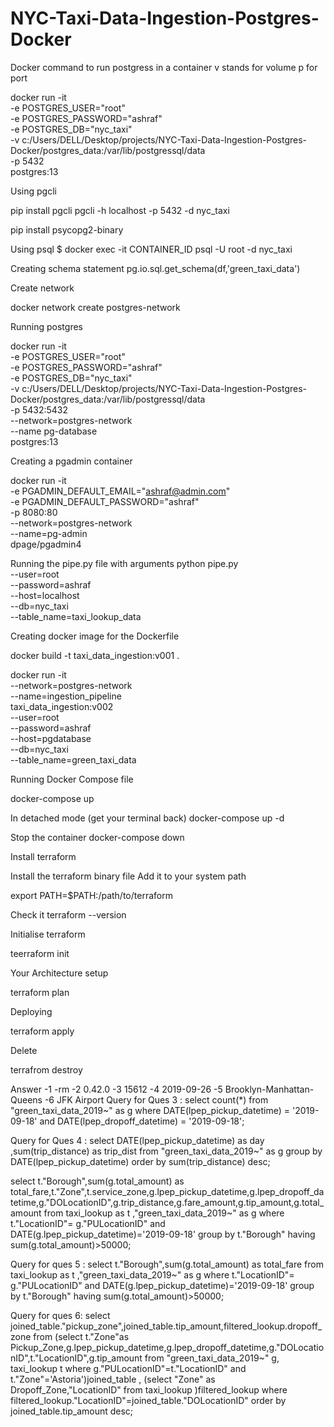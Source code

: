 # NYC-Taxi-Data-Ingestion-Postgres-Docker

Docker command to run postgress in a container 
v stands for volume
p for port

  docker run -it \
  -e POSTGRES_USER="root" \
  -e POSTGRES_PASSWORD="ashraf" \
  -e POSTGRES_DB="nyc_taxi" \
  -v c:/Users/DELL/Desktop/projects/NYC-Taxi-Data-Ingestion-Postgres-Docker/postgres_data:/var/lib/postgressql/data \
  -p 5432 \
  postgres:13

Using pgcli

pip install pgcli
pgcli -h localhost -p 5432 -d nyc_taxi

pip install psycopg2-binary

Using psql
$ docker exec -it CONTAINER_ID psql -U root -d nyc_taxi


Creating schema statement
pg.io.sql.get_schema(df,'green_taxi_data')


Create network

docker network create postgres-network

Running postgres

docker run -it \
  -e POSTGRES_USER="root" \
  -e POSTGRES_PASSWORD="ashraf" \
  -e POSTGRES_DB="nyc_taxi" \
  -v c:/Users/DELL/Desktop/projects/NYC-Taxi-Data-Ingestion-Postgres-Docker/postgres_data:/var/lib/postgressql/data \
  -p 5432:5432 \
  --network=postgres-network \
  --name pg-database \
  postgres:13

Creating a pgadmin container

docker run -it \
    -e PGADMIN_DEFAULT_EMAIL="ashraf@admin.com" \
    -e PGADMIN_DEFAULT_PASSWORD="ashraf" \
    -p 8080:80 \
    --network=postgres-network \
    --name=pg-admin \
    dpage/pgadmin4

Running the pipe.py file with arguments
  python pipe.py \
    --user=root \
    --password=ashraf \
    --host=localhost \
    --db=nyc_taxi \
    --table_name=taxi_lookup_data

Creating docker image for the Dockerfile

docker build -t taxi_data_ingestion:v001 .

docker run -it \
    --network=postgres-network \
    --name=ingestion_pipeline \
    taxi_data_ingestion:v002 \
        --user=root \
        --password=ashraf \
        --host=pgdatabase \
        --db=nyc_taxi \
        --table_name=green_taxi_data
    

Running Docker Compose file

docker-compose up

In detached mode (get your terminal back)
docker-compose up -d

Stop the container
docker-compose down

Install terraform 

Install the terraform binary file
Add it to your system path

export PATH=$PATH:/path/to/terraform

Check it 
terraform --version

Initialise terraform

teerraform init

Your Architecture setup

terraform plan

Deploying 

terraform apply

Delete


terrafrom destroy

Answer
-1 -rm
-2 0.42.0
-3 15612
-4 2019-09-26
-5 Brooklyn-Manhattan-Queens
-6 JFK Airport
Query for Ques 3 : select count(*) from "green_taxi_data_2019~" as g where DATE(lpep_pickup_datetime) = '2019-09-18' and DATE(lpep_dropoff_datetime) = '2019-09-18';

Query for Ques 4 : select DATE(lpep_pickup_datetime) as day ,sum(trip_distance) as trip_dist from "green_taxi_data_2019~" as g group by DATE(lpep_pickup_datetime) order by sum(trip_distance) desc;



select t."Borough",sum(g.total_amount) as total_fare,t."Zone",t.service_zone,g.lpep_pickup_datetime,g.lpep_dropoff_datetime,g."DOLocationID",g.trip_distance,g.fare_amount,g.tip_amount,g.total_amount from taxi_lookup as t ,"green_taxi_data_2019~" as g where t."LocationID"= g."PULocationID" and DATE(g.lpep_pickup_datetime)='2019-09-18' group by t."Borough" having sum(g.total_amount)>50000;

Query for ques 5 : 
select t."Borough",sum(g.total_amount) as total_fare from taxi_lookup as t ,"green_taxi_data_2019~" as g where t."LocationID"= g."PULocationID" and DATE(g.lpep_pickup_datetime)='2019-09-18' group by t."Borough" having sum(g.total_amount)>50000;


Query for ques 6:
select joined_table."pickup_zone",joined_table.tip_amount,filtered_lookup.dropoff_zone from (select t."Zone"as Pickup_Zone,g.lpep_pickup_datetime,g.lpep_dropoff_datetime,g."DOLocationID",t."LocationID",g.tip_amount from "green_taxi_data_2019~" g, taxi_lookup t where g."PULocationID"=t."LocationID" and t."Zone"='Astoria')joined_table , (select "Zone" as Dropoff_Zone,"LocationID" from taxi_lookup )filtered_lookup where filtered_lookup."LocationID"=joined_table."DOLocationID" order by joined_table.tip_amount desc;